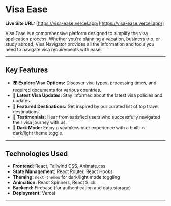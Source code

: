 # Visa Ease

**Live Site URL:** [https://visa-ease.vercel.app/](https://visa-ease.vercel.app/)

Visa Ease is a comprehensive platform designed to simplify the visa application process. Whether you're planning a vacation, business trip, or study abroad, Visa Navigator provides all the information and tools you need to navigate visa requirements with ease.

---

## Key Features

- **🌍 Explore Visa Options:** Discover visa types, processing times, and required documents for various countries.
- **📅 Latest Visa Updates:** Stay informed about the latest visa policies and updates.
- **🌟 Featured Destinations:** Get inspired by our curated list of top travel destinations.
- **💬 Testimonials:** Hear from satisfied users who successfully navigated their visa journey with us.
- **🌙 Dark Mode:** Enjoy a seamless user experience with a built-in dark/light theme toggle.

---

## Technologies Used

- **Frontend:** React, Tailwind CSS, Animate.css
- **State Management:** React Router, React Hooks
- **Theming:** `next-themes` for dark/light mode toggling
- **Animation:** React Spinners, React Slick
- **Backend:** Firebase (for authentication and data storage)
- **Deployment:** Vercel

---


